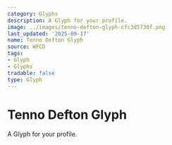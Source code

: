 ```yaml
---
category: Glyphs
description: A Glyph for your profile.
image: ../images/tenno-defton-glyph-cfc3d5730f.png
last_updated: '2025-09-17'
name: Tenno Defton Glyph
source: WFCD
tags:
- Glyph
- Glyphs
tradable: false
type: Glyph
---
```


# Tenno Defton Glyph

A Glyph for your profile.


